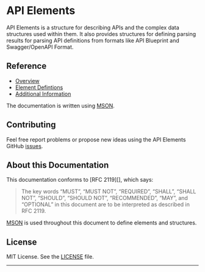 # API Elements

API Elements is a structure for describing APIs and the complex data structures used within them. It also provides structures for defining parsing results for parsing API definitions from formats like API Blueprint and Swagger/OpenAPI Format.

## Reference

- [Overview](./overview.md)
- [Element Defintions](./element-definitions.md)
- [Additional Information](./additional-information.md)

The documentation is written using [MSON][].

## Contributing

Feel free report problems or propose new ideas using the API Elements GitHub
[issues][].

## About this Documentation

This documentation conforms to [RFC 2119][], which says:

> The key words “MUST”, “MUST NOT”, “REQUIRED”, “SHALL”, “SHALL NOT”, “SHOULD”, “SHOULD NOT”, “RECOMMENDED”, “MAY”, and “OPTIONAL” in this document are to be interpreted as described in RFC 2119.

[MSON][] is used throughout this document to define elements and structures.

## License
MIT License. See the [LICENSE][] file.

---

[issues]: https://github.com/apiaryio/api-elements/issues
[Refract]: https://github.com/refractproject/refract-spec
[MSON]: https://github.com/apiaryio/mson
[LICENSE]: https://github.com/apiaryio/api-elements/blob/master/LICENSE
